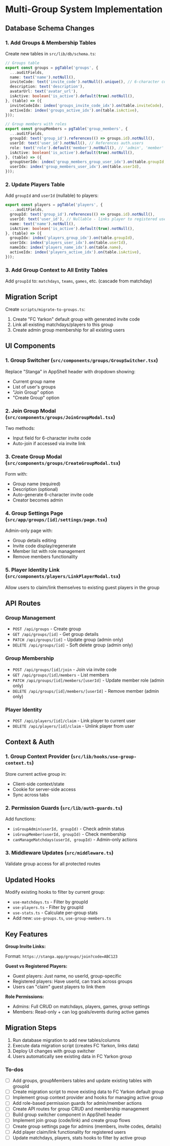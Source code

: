 <!-- 0e173a53-3953-4262-8ba9-c2f7ebe335c1 5d92780a-b23f-4499-b3c0-240d19384cdb -->
# Multi-Group System Implementation

## Database Schema Changes

### 1. Add Groups & Membership Tables

Create new tables in `src/lib/db/schema.ts`:

```typescript
// Groups table
export const groups = pgTable('groups', {
  ...auditFields,
  name: text('name').notNull(),
  inviteCode: text('invite_code').notNull().unique(), // 6-character code
  description: text('description'),
  avatarUrl: text('avatar_url'),
  isActive: boolean('is_active').default(true).notNull(),
}, (table) => ({
  inviteCodeIdx: index('groups_invite_code_idx').on(table.inviteCode),
  activeIdx: index('groups_active_idx').on(table.isActive),
}));

// Group members with roles
export const groupMembers = pgTable('group_members', {
  ...auditFields,
  groupId: text('group_id').references(() => groups.id).notNull(),
  userId: text('user_id').notNull(), // References auth.users
  role: text('role').default('member').notNull(), // 'admin', 'member'
  isActive: boolean('is_active').default(true).notNull(),
}, (table) => ({
  groupUserIdx: index('group_members_group_user_idx').on(table.groupId, table.userId),
  userIdx: index('group_members_user_idx').on(table.userId),
}));
```

### 2. Update Players Table

Add `groupId` and `userId` (nullable) to players:

```typescript
export const players = pgTable('players', {
  ...auditFields,
  groupId: text('group_id').references(() => groups.id).notNull(),
  userId: text('user_id'), // Nullable - links player to registered user
  name: text('name').notNull(),
  isActive: boolean('is_active').default(true).notNull(),
}, (table) => ({
  groupIdx: index('players_group_idx').on(table.groupId),
  userIdx: index('players_user_idx').on(table.userId),
  nameIdx: index('players_name_idx').on(table.name),
  activeIdx: index('players_active_idx').on(table.isActive),
}));
```

### 3. Add Group Context to All Entity Tables

Add `groupId` to: `matchdays`, `teams`, `games`, etc. (cascade from matchday)

## Migration Script

Create `scripts/migrate-to-groups.ts`:

1. Create "FC Yarkon" default group with generated invite code
2. Link all existing matchdays/players to this group
3. Create admin group membership for all existing users

## UI Components

### 1. Group Switcher (`src/components/groups/GroupSwitcher.tsx`)

Replace "Stanga" in AppShell header with dropdown showing:

- Current group name
- List of user's groups
- "Join Group" option
- "Create Group" option

### 2. Join Group Modal (`src/components/groups/JoinGroupModal.tsx`)

Two methods:

- Input field for 6-character invite code
- Auto-join if accessed via invite link

### 3. Create Group Modal (`src/components/groups/CreateGroupModal.tsx`)

Form with:

- Group name (required)
- Description (optional)
- Auto-generate 6-character invite code
- Creator becomes admin

### 4. Group Settings Page (`src/app/groups/[id]/settings/page.tsx`)

Admin-only page with:

- Group details editing
- Invite code display/regenerate
- Member list with role management
- Remove members functionality

### 5. Player Identity Link (`src/components/players/LinkPlayerModal.tsx`)

Allow users to claim/link themselves to existing guest players in the group

## API Routes

### Group Management

- `POST /api/groups` - Create group
- `GET /api/groups/[id]` - Get group details
- `PATCH /api/groups/[id]` - Update group (admin only)
- `DELETE /api/groups/[id]` - Soft delete group (admin only)

### Group Membership

- `POST /api/groups/[id]/join` - Join via invite code
- `GET /api/groups/[id]/members` - List members
- `PATCH /api/groups/[id]/members/[userId]` - Update member role (admin only)
- `DELETE /api/groups/[id]/members/[userId]` - Remove member (admin only)

### Player Identity

- `POST /api/players/[id]/claim` - Link player to current user
- `DELETE /api/players/[id]/claim` - Unlink player from user

## Context & Auth

### 1. Group Context Provider (`src/lib/hooks/use-group-context.ts`)

Store current active group in:

- Client-side context/state
- Cookie for server-side access
- Sync across tabs

### 2. Permission Guards (`src/lib/auth-guards.ts`)

Add functions:

- `isGroupAdmin(userId, groupId)` - Check admin status
- `isGroupMember(userId, groupId)` - Check membership
- `canManageMatchdays(userId, groupId)` - Admin-only actions

### 3. Middleware Updates (`src/middleware.ts`)

Validate group access for all protected routes

## Updated Hooks

Modify existing hooks to filter by current group:

- `use-matchdays.ts` - Filter by groupId
- `use-players.ts` - Filter by groupId
- `use-stats.ts` - Calculate per-group stats
- Add new: `use-groups.ts`, `use-group-members.ts`

## Key Features

**Group Invite Links:**

Format: `https://stanga.app/groups/join?code=ABC123`

**Guest vs Registered Players:**

- Guest players: Just name, no userId, group-specific
- Registered players: Have userId, can track across groups
- Users can "claim" guest players to link them

**Role Permissions:**

- Admins: Full CRUD on matchdays, players, games, group settings
- Members: Read-only + can log goals/events during active games

## Migration Steps

1. Run database migration to add new tables/columns
2. Execute data migration script (creates FC Yarkon, links data)
3. Deploy UI changes with group switcher
4. Users automatically see existing data in FC Yarkon group

### To-dos

- [ ] Add groups, groupMembers tables and update existing tables with groupId
- [ ] Create migration script to move existing data to FC Yarkon default group
- [ ] Implement group context provider and hooks for managing active group
- [ ] Add role-based permission guards for admin/member actions
- [ ] Create API routes for group CRUD and membership management
- [ ] Build group switcher component in AppShell header
- [ ] Implement join group (code/link) and create group flows
- [ ] Create group settings page for admins (members, invite codes, details)
- [ ] Add player claim/link functionality for registered users
- [ ] Update matchdays, players, stats hooks to filter by active group